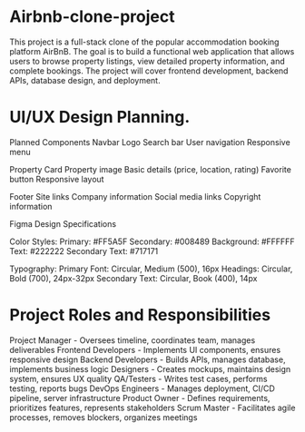 # Airbnb-clone-project

This project is a full-stack clone of the popular accommodation booking platform AirBnB.
The goal is to build a functional web application that allows users to browse property listings, view detailed property information, and complete bookings. 
The project will cover frontend development, backend APIs, database design, and deployment.

# UI/UX Design Planning.

Planned Components
Navbar
Logo
Search bar
User navigation
Responsive menu

Property Card
Property image
Basic details (price, location, rating)
Favorite button
Responsive layout

Footer
Site links
Company information
Social media links
Copyright information

Figma Design Specifications

Color Styles:
Primary: #FF5A5F
Secondary: #008489
Background: #FFFFFF
Text: #222222
Secondary Text: #717171

Typography:
Primary Font: Circular, Medium (500), 16px
Headings: Circular, Bold (700), 24px-32px
Secondary Text: Circular, Book (400), 14px

# Project Roles and Responsibilities

Project Manager -	Oversees timeline, coordinates team, manages deliverables
Frontend Developers -	Implements UI components, ensures responsive design
Backend Developers - Builds APIs, manages database, implements business logic
Designers -	Creates mockups, maintains design system, ensures UX quality
QA/Testers - Writes test cases, performs testing, reports bugs
DevOps Engineers - Manages deployment, CI/CD pipeline, server infrastructure
Product Owner - Defines requirements, prioritizes features, represents stakeholders
Scrum Master - Facilitates agile processes, removes blockers, organizes meetings
